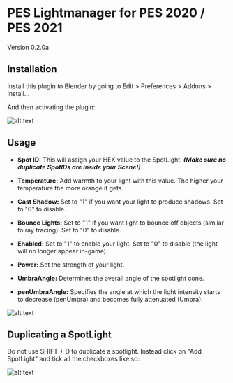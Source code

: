# PES Lightmanager for PES 2020 / PES 2021

Version 0.2.0a

## Installation

Install this plugin to Blender by going to Edit > Preferences > Addons > Install...

And then activating the plugin:

![alt text](https://i.imgur.com/0Om8Kqk.png)

## Usage

* **Spot ID:** This will assign your HEX value to the SpotLight. ***(Make sure no duplicate SpotIDs are inside your Scene!)***

* **Temperature:** Add warmth to your light with this value. The higher your temperature the more orange it gets.
* **Cast Shadow:** Set to "1" if you want your light to produce shadows. Set to "0" to disable.
* **Bounce Lights:** Set to "1" if you want light to bounce off objects (similar to ray tracing). Set to "0" to disable.
* **Enabled:** Set to "1" to enable your light. Set to "0" to disable (the light will no longer appear in-game).
* **Power:** Set the strength of your light.
* **UmbraAngle:** Determines the overall angle of the spotlight cone.
* **penUmbraAngle:** Specifies the angle at which the light intensity starts to decrease (penUmbra) and becomes fully attenuated (Umbra).

![alt text](https://i.imgur.com/GrhL5zV.png)

## Duplicating a SpotLight

Do not use SHIFT + D to duplicate a spotlight. Instead click on "Add SpotLight" and tick all the checkboxes like so:

![alt text](https://i.imgur.com/aPG3Ki8.png)
